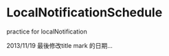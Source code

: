 LocalNotificationSchedule
=========================

practice for localNotification

2013/11/19 最後修改title mark 的日期...
